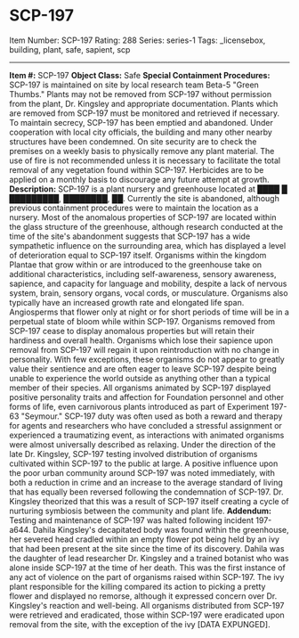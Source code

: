 # SCP-197
Item Number: SCP-197
Rating: 288
Series: series-1
Tags: _licensebox, building, plant, safe, sapient, scp

---

**Item #:** SCP-197
**Object Class:** Safe
**Special Containment Procedures:** SCP-197 is maintained on site by local research team Beta-5 "Green Thumbs." Plants may not be removed from SCP-197 without permission from the plant, Dr. Kingsley and appropriate documentation. Plants which are removed from SCP-197 must be monitored and retrieved if necessary.
To maintain secrecy, SCP-197 has been emptied and abandoned. Under cooperation with local city officials, the building and many other nearby structures have been condemned. On site security are to check the premises on a weekly basis to physically remove any plant material. The use of fire is not recommended unless it is necessary to facilitate the total removal of any vegetation found within SCP-197. Herbicides are to be applied on a monthly basis to discourage any future attempt at growth.
**Description:** SCP-197 is a plant nursery and greenhouse located at ████ █ █████████, ████████, ██. Currently the site is abandoned, although previous containment procedures were to maintain the location as a nursery. Most of the anomalous properties of SCP-197 are located within the glass structure of the greenhouse, although research conducted at the time of the site's abandonment suggests that SCP-197 has a wide sympathetic influence on the surrounding area, which has displayed a level of deterioration equal to SCP-197 itself.
Organisms within the kingdom Plantae that grow within or are introduced to the greenhouse take on additional characteristics, including self-awareness, sensory awareness, sapience, and capacity for language and mobility, despite a lack of nervous system, brain, sensory organs, vocal cords, or musculature.
Organisms also typically have an increased growth rate and elongated life span. Angiosperms that flower only at night or for short periods of time will be in a perpetual state of bloom while within SCP-197. Organisms removed from SCP-197 cease to display anomalous properties but will retain their hardiness and overall health.
Organisms which lose their sapience upon removal from SCP-197 will regain it upon reintroduction with no change in personality. With few exceptions, these organisms do not appear to greatly value their sentience and are often eager to leave SCP-197 despite being unable to experience the world outside as anything other than a typical member of their species.
All organisms animated by SCP-197 displayed positive personality traits and affection for Foundation personnel and other forms of life, even carnivorous plants introduced as part of Experiment 197-63 "Seymour." SCP-197 duty was often used as both a reward and therapy for agents and researchers who have concluded a stressful assignment or experienced a traumatizing event, as interactions with animated organisms were almost universally described as relaxing.
Under the direction of the late Dr. Kingsley, SCP-197 testing involved distribution of organisms cultivated within SCP-197 to the public at large. A positive influence upon the poor urban community around SCP-197 was noted immediately, with both a reduction in crime and an increase to the average standard of living that has equally been reversed following the condemnation of SCP-197. Dr. Kingsley theorized that this was a result of SCP-197 itself creating a cycle of nurturing symbiosis between the community and plant life.
**Addendum:** Testing and maintenance of SCP-197 was halted following incident 197-a644. Dahila Kingsley's decapitated body was found within the greenhouse, her severed head cradled within an empty flower pot being held by an ivy that had been present at the site since the time of its discovery. Dahila was the daughter of lead researcher Dr. Kingsley and a trained botanist who was alone inside SCP-197 at the time of her death. This was the first instance of any act of violence on the part of organisms raised within SCP-197. The ivy plant responsible for the killing compared its action to picking a pretty flower and displayed no remorse, although it expressed concern over Dr. Kingsley's reaction and well-being. All organisms distributed from SCP-197 were retrieved and eradicated, those within SCP-197 were eradicated upon removal from the site, with the exception of the ivy [DATA EXPUNGED].